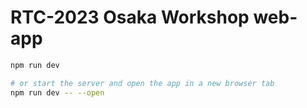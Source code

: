 # RTC-2023 Osaka Workshop web-app

```bash
npm run dev

# or start the server and open the app in a new browser tab
npm run dev -- --open
```
